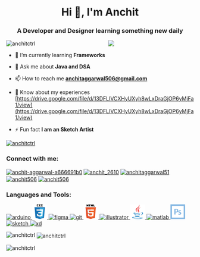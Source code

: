 <h1 align="center">Hi 👋, I'm Anchit</h1>
<h3 align="center">A Developer and Designer learning something new daily</h3>

<img align='right' src="https://media.giphy.com/media/gjrYDwbjnK8x36xZIO/giphy.gif" width="230">

<p align="left"> <img src="https://komarev.com/ghpvc/?username=anchitctrl&label=Profile%20views&color=0e75b6&style=flat" alt="anchitctrl" /> </p>

- 🌱 I’m currently learning **Frameworks**

- 💬 Ask me about **Java and DSA**

- 📫 How to reach me **anchitaggarwal506@gmail.com**

- 📄 Know about my experiences [https://drive.google.com/file/d/13DFLlVCXHyUXyh8wLxDraGjOP6yMjFa1/view](https://drive.google.com/file/d/13DFLlVCXHyUXyh8wLxDraGjOP6yMjFa1/view)

- ⚡ Fun fact **I am an Sketch Artist**

<p align="left"> <a href="https://github.com/ryo-ma/github-profile-trophy"><img src="https://github-profile-trophy.vercel.app/?username=anchitctrl" alt="anchitctrl" /></a> </p>

<h3 align="left">Connect with me:</h3>
<p align="left">
<a href="https://linkedin.com/in/anchit-aggarwal-a666691b0" target="blank"><img align="center" src="https://raw.githubusercontent.com/rahuldkjain/github-profile-readme-generator/master/src/images/icons/Social/linked-in-alt.svg" alt="anchit-aggarwal-a666691b0" height="30" width="40" /></a>
<a href="https://instagram.com/anchit_2610" target="blank"><img align="center" src="https://raw.githubusercontent.com/rahuldkjain/github-profile-readme-generator/master/src/images/icons/Social/instagram.svg" alt="anchit_2610" height="30" width="40" /></a>
<a href="https://www.hackerrank.com/anchitaggarwal51" target="blank"><img align="center" src="https://raw.githubusercontent.com/rahuldkjain/github-profile-readme-generator/master/src/images/icons/Social/hackerrank.svg" alt="anchitaggarwal51" height="30" width="40" /></a>
<a href="https://www.leetcode.com/anchit506" target="blank"><img align="center" src="https://raw.githubusercontent.com/rahuldkjain/github-profile-readme-generator/master/src/images/icons/Social/leet-code.svg" alt="anchit506" height="30" width="40" /></a>
<a href="https://auth.geeksforgeeks.org/user/anchit506" target="blank"><img align="center" src="https://raw.githubusercontent.com/rahuldkjain/github-profile-readme-generator/master/src/images/icons/Social/geeks-for-geeks.svg" alt="anchit506" height="30" width="40" /></a>
</p>

<h3 align="left">Languages and Tools:</h3>
<p align="left"> <a href="https://www.arduino.cc/" target="_blank"> <img src="https://cdn.worldvectorlogo.com/logos/arduino-1.svg" alt="arduino" width="40" height="40"/> </a> <a href="https://www.w3schools.com/css/" target="_blank"> <img src="https://raw.githubusercontent.com/devicons/devicon/master/icons/css3/css3-original-wordmark.svg" alt="css3" width="40" height="40"/> </a> <a href="https://www.figma.com/" target="_blank"> <img src="https://www.vectorlogo.zone/logos/figma/figma-icon.svg" alt="figma" width="40" height="40"/> </a> <a href="https://git-scm.com/" target="_blank"> <img src="https://www.vectorlogo.zone/logos/git-scm/git-scm-icon.svg" alt="git" width="40" height="40"/> </a> <a href="https://www.w3.org/html/" target="_blank"> <img src="https://raw.githubusercontent.com/devicons/devicon/master/icons/html5/html5-original-wordmark.svg" alt="html5" width="40" height="40"/> </a> <a href="https://www.adobe.com/in/products/illustrator.html" target="_blank"> <img src="https://www.vectorlogo.zone/logos/adobe_illustrator/adobe_illustrator-icon.svg" alt="illustrator" width="40" height="40"/> </a> <a href="https://www.java.com" target="_blank"> <img src="https://raw.githubusercontent.com/devicons/devicon/master/icons/java/java-original.svg" alt="java" width="40" height="40"/> </a> <a href="https://www.mathworks.com/" target="_blank"> <img src="https://upload.wikimedia.org/wikipedia/commons/2/21/Matlab_Logo.png" alt="matlab" width="40" height="40"/> </a> <a href="https://www.photoshop.com/en" target="_blank"> <img src="https://raw.githubusercontent.com/devicons/devicon/master/icons/photoshop/photoshop-line.svg" alt="photoshop" width="40" height="40"/> </a> <a href="https://www.sketch.com/" target="_blank"> <img src="https://www.vectorlogo.zone/logos/sketchapp/sketchapp-icon.svg" alt="sketch" width="40" height="40"/> </a> <a href="https://www.adobe.com/products/xd.html" target="_blank"> <img src="https://cdn.worldvectorlogo.com/logos/adobe-xd.svg" alt="xd" width="40" height="40"/> </a> </p>

<p><img align="left" src="https://github-readme-stats.vercel.app/api/top-langs?username=anchitctrl&show_icons=true&locale=en&layout=compact" alt="anchitctrl" /></p>

<p>&nbsp;<img align="center" src="https://github-readme-stats.vercel.app/api?username=anchitctrl&show_icons=true&locale=en" alt="anchitctrl" /></p>

<p><img align="center" src="https://github-readme-streak-stats.herokuapp.com/?user=anchitctrl&" alt="anchitctrl" /></p>
